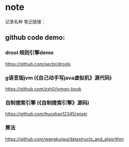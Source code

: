 # note

记录名种 笔记链接：



## github code demo:
### drool 规则引擎demo 
https://github.com/secbr/drools
### g语言版jvm (《自己动手写java虚拟机》源代码)
https://github.com/zxh0/jvmgo-book
### 自制搜索引擎 (《自制搜索引擎》源码)
https://github.com/huoshan12345/wiser
### 算法
https://github.com/wangkuiwu/datastructs_and_algorithm
